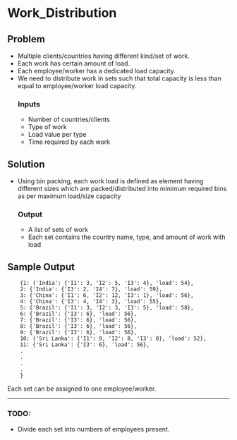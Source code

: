 # Work_Distribution

## Problem
- Multiple clients/countries having different kind/set of work.
- Each work has certain amount of load.
- Each employee/worker has a dedicated load capacity.
- We need to distribute work in sets such that total capacity is less than equal to employee/worker load capacity.
    ### Inputs
    - Number of countries/clients
    - Type of work
    - Load value per type
    - Time required by each work
## Solution
- Using bin packing, each work load is defined as element having different sizes which are packed/distributed into minimum required bins as per maximum load/size capacity
    ### Output
    - A list of sets of work
    - Each set contains the country name, type, and amount of work with load

## Sample Output
        {1: {'India': {'I1': 3, 'I2': 5, 'I3': 4}, 'load': 54},
        2: {'India': {'I3': 2, 'I4': 7}, 'load': 59},
        3: {'China': {'I1': 6, 'I2': 12, 'I3': 1}, 'load': 56},
        4: {'China': {'I3': 4, 'I4': 3}, 'load': 55},
        5: {'Brazil': {'I1': 3, 'I2': 3, 'I3': 5}, 'load': 58},
        6: {'Brazil': {'I3': 6}, 'load': 56},
        7: {'Brazil': {'I3': 6}, 'load': 56},
        8: {'Brazil': {'I3': 6}, 'load': 56},
        9: {'Brazil': {'I3': 6}, 'load': 56},
        10: {'Sri Lanka': {'I1': 9, 'I2': 8, 'I3': 0}, 'load': 52},
        11: {'Sri Lanka': {'I3': 6}, 'load': 56},
        .
        .
        .
        .
        }
Each set can be assigned to one employee/worker.

---
### TODO:
- Divide each set into numbers of employees present.